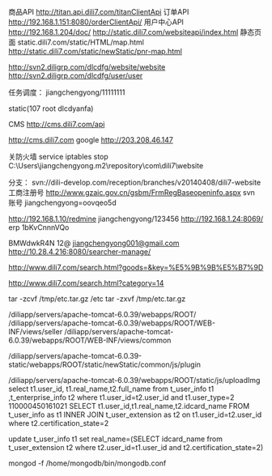 商品API
http://titan.api.dili7.com/titanClientApi
订单API
http://192.168.1.151:8080/orderClientApi/
用户中心API
http://192.168.1.204/doc/
http://static.dili7.com/websiteapi/index.html
静态页面
static.dili7.com/static/HTML/map.html
http://static.dili7.com/static/newStatic/pnr-map.html

http://svn2.diligrp.com/dlcdfg/website/website
http://svn2.diligrp.com/dlcdfg/user/user

任务调度：
jiangchengyong/11111111

static(107 root dlcdyanfa)

CMS
http://cms.dili7.com/api

http://cms.dili7.com
google
http://203.208.46.147 

关防火墙 service iptables stop
C:\Users\jiangchengyong\.m2\repository\com\dili7\website

分支： svn://dili-develop.com/reception/branches/v20140408/dili7-website
工商注册号
http://www.gzaic.gov.cn/gsbm/FrmRegBaseopeninfo.aspx
svn 账号  jiangchengyong=oovqeo5d

http://192.168.1.10/redmine
jiangchengyong/123456
http://192.168.1.24:8069/  erp 1bKvCnnnVQo

 
BMWdwkR4N 12@
jiangchengyong001@gmail.com
http://10.28.4.216:8080/searcher-manage/

http://www.dili7.com/search.html?goods=&key=%E5%9B%9B%E5%B7%9D

http://www.dili7.com/search.html?category=14

tar -zcvf /tmp/etc.tar.gz /etc
tar -zxvf /tmp/etc.tar.gz

/diliapp/servers/apache-tomcat-6.0.39/webapps/ROOT/
/diliapp/servers/apache-tomcat-6.0.39/webapps/ROOT/WEB-INF/views/seller
/diliapp/servers/apache-tomcat-6.0.39/webapps/ROOT/WEB-INF/views/common

/diliapp/servers/apache-tomcat-6.0.39-static/webapps/ROOT/static/newStatic/common/js/plugin

/diliapp/servers/apache-tomcat-6.0.39/webapps/ROOT/static/js/uploadImg
select t1.user_id, t1.real_name,t2.full_name from t_user_info t1 ,t_enterprise_info t2 where t1.user_id=t2.user_id and t1.user_type=2
110000450161021
SELECT t1.user_id,t1.real_name,t2.idcard_name FROM t_user_info as t1 INNER JOIN t_user_extension as t2 on t1.user_id=t2.user_id where t2.certification_state=2

update t_user_info t1 set real_name=(SELECT idcard_name from t_user_extension t2 where t2.user_id=t1.user_id and t2.certification_state=2)


mongod -f /home/mongodb/bin/mongodb.conf
